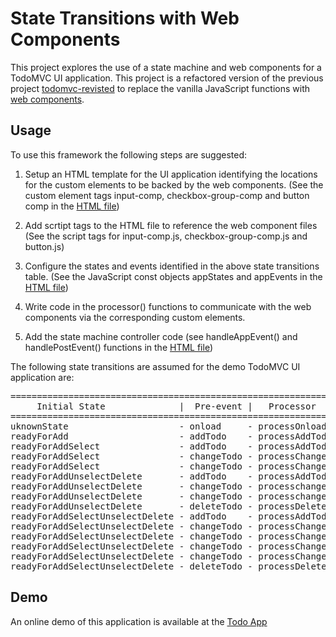 # State Transitions with Web Components

This project explores the use of a state machine and web components for a TodoMVC UI application. This project is a refactored version of the previous project [todomvc-revisted](https://github.com/mapteb/todomvc-revisited) to replace the vanilla JavaScript functions with [web components](https://www.webcomponents.org/introduction).

## Usage

To use this framework the following steps are suggested:

1. Setup an HTML template for the UI application identifying the locations for the custom elements to be backed by the web components. (See the custom element tags input-comp, checkbox-group-comp and button comp in the [HTML file](https://github.com/mapteb/state-transitions-with-webcomponents/tree/master/docs))

2. Add scrtipt tags to the HTML file to reference the web component files (See the script tags for input-comp.js, checkbox-group-comp.js and button.js)

3. Configure the states and events identified in the above state transitions table. (See the JavaScript const objects appStates and appEvents in the [HTML file](https://github.com/mapteb/state-transitions-with-/tree/master/docs))

4. Write code in the processor() functions to communicate with the web components via the corresponding custom elements.

5. Add the state machine controller code (see handleAppEvent() and handlePostEvent() functions in the [HTML file](https://github.com/mapteb/state-transitions-with-webcomponents/tree/master/docs))


The following state transitions are assumed for the demo TodoMVC UI application are:

<pre>
=================================================================================================================================
     Initial State              |  Pre-event |   Processor      |      Post-event               |     Final State
=================================================================================================================================
uknownState                     - onload     - processOnload     - onloadSuccess                 - readyForAdd 
readyForAdd                     - addTodo    - processAddTodo    - addTodoSuccessNoneSelected    - readyForAddSelect
readyForAddSelect               - addTodo    - processAddTodo    - addTodoSuccessNoneSelected    - readyForAddSelect
readyForAddSelect               - changeTodo - processChangeTodo - changeTodoSuccessSomeSelected - readyForAddSelectUnselectDelete 
readyForAddSelect               - changeTodo - processChangeTodo - changeTodoSuccessAllSelected  - readyForAddUnselectDelete
readyForAddUnselectDelete       - addTodo    - processAddTodo    - addTodoSuccessSomeSelected    - readyForAddSelectUnselectDelete
readyForAddUnselectDelete       - changeTodo - processchangeTodo - changeTodoSuccessNoneSelected - readyForAddSelect
readyForAddUnselectDelete       - changeTodo - processchangeTodo - changeTodoSuccessSomeSelected - readyForAddSelectUnselectDelete
readyForAddUnselectDelete       - deleteTodo - processDeleteTodo - deleteTodoSuccessAllDeleted   - readyForAdd
readyForAddSelectUnselectDelete - addTodo    - processAddTodo    - addTodoSuccessSomeSelected    - readyForAddUnselectDelete
readyForAddSelectUnselectDelete - changeTodo - processChangeTodo - changeTodoSuccessAllSelected  - readyForAddUnselectDelete
readyForAddSelectUnselectDelete - changeTodo - processChangeTodo - changeTodoSuccessSomeSelected - readyForAddSelectUnselectDelete
readyForAddSelectUnselectDelete - changeTodo - processChangeTodo - changeTodoSuccessNoneSelected - readyForAddSelect
readyForAddSelectUnselectDelete - changeTodo - processChangeTodo - changeTodoSuccessSomeSelected - readyForAddSelectUnselectDelete
readyForAddSelectUnselectDelete - deleteTodo - processDeleteTodo - deleteTodoSuccessNoneSelected - readyForAddSelect
</pre>

## Demo

An online demo of this application is available at the [Todo App](https://mapteb.github.io/state-transitions-with-webcomponents/todoApp.html)
